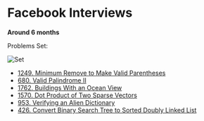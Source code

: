 # Facebook Interviews 

**Around 6 months**

Problems Set:

![Set](https://github.com/Einsgates/FacebookInterviews/blob/master/img/ProblemsSet.png)

- [1249. Minimum Remove to Make Valid Parentheses](https://github.com/Einsgates/FacebookInterviews/blob/master/1249.%20MinimumRemovetoMakeValidParentheses.md)
- [680. Valid Palindrome II]()
- [1762. Buildings With an Ocean View]()
- [1570. Dot Product of Two Sparse Vectors]()
- [953. Verifying an Alien Dictionary]()
- [426. Convert Binary Search Tree to Sorted Doubly Linked List]()

